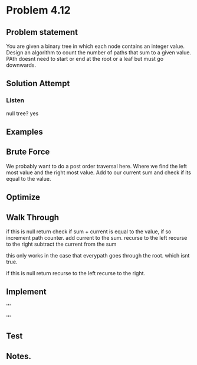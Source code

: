 # Problem 4.12

## Problem statement

You are given a binary tree in which each node contains an integer value. Design an algorithm to count the number of paths that sum to a given value. PAth doesnt need to start or end at the root or a leaf but must go downwards.

## Solution Attempt

### Listen
null tree? yes

## Examples

## Brute Force

We probably want to do a post order traversal here. Where we find the left most value and the right most value. Add to our current sum and check if its equal to the value.



## Optimize

## Walk Through

if this is null return
check if sum + current is equal to the value, if so increment path counter. 
add current to the sum.
recurse to the left
recurse to the right
subtract the current from the sum

this only works in the case that everypath goes through the root. which isnt true.

if this is null return
recurse to the left
recurse to the right.  
## Implement

'''

'''

## Test


## Notes. 